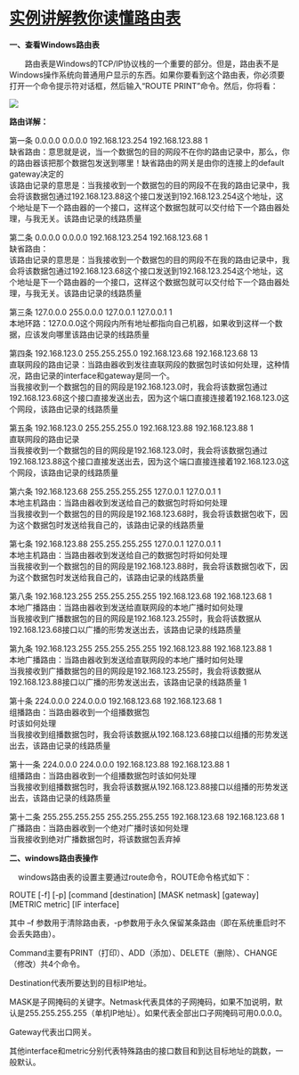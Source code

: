 # [实例讲解教你读懂路由表](https://www.cnblogs.com/x_wukong/p/5805847.html)

**一、查看Windows路由表**

　　路由表是Windows的TCP/IP协议栈的一个重要的部分。但是，路由表不是Windows操作系统向普通用户显示的东西。如果你要看到这个路由表，你必须要打开一个命令提示符对话框，然后输入“ROUTE PRINT”命令。然后，你将看：

![](https://images2015.cnblogs.com/blog/403284/201608/403284-20160825104423042-812470682.png)

**路由详解：**



第一条 0.0.0.0 0.0.0.0 192.168.123.254 192.168.123.88 1  
缺省路由：意思就是说，当一个数据包的目的网段不在你的路由记录中，那么，你的路由器该把那个数据包发送到哪里！缺省路由的网关是由你的连接上的default gateway决定的  
该路由记录的意思是：当我接收到一个数据包的目的网段不在我的路由记录中，我会将该数据包通过192.168.123.88这个接口发送到192.168.123.254这个地址，这个地址是下一个路由器的一个接口，这样这个数据包就可以交付给下一个路由器处理，与我无关。该路由记录的线路质量

  
第二条 0.0.0.0 0.0.0.0 192.168.123.254 192.168.123.68 1  
缺省路由：  
该路由记录的意思是：当我接收到一个数据包的目的网段不在我的路由记录中，我会将该数据包通过192.168.123.68这个接口发送到192.168.123.254这个地址，这个地址是下一个路由器的一个接口，这样这个数据包就可以交付给下一个路由器处理，与我无关。该路由记录的线路质量

  
第三条 127.0.0.0 255.0.0.0 127.0.0.1 127.0.0.1 1  
本地环路：127.0.0.0这个网段内所有地址都指向自己机器，如果收到这样一个数据，应该发向哪里该路由记录的线路质量

  
第四条 192.168.123.0 255.255.255.0 192.168.123.68 192.168.123.68 13  
直联网段的路由记录：当路由器收到发往直联网段的数据包时该如何处理，这种情况，路由记录的interface和gateway是同一个。  
当我接收到一个数据包的目的网段是192.168.123.0时，我会将该数据包通过192.168.123.68这个接口直接发送出去，因为这个端口直接连接着192.168.123.0这个网段，该路由记录的线路质量

  
第五条 192.168.123.0 255.255.255.0 192.168.123.88 192.168.123.88 1  
直联网段的路由记录  
当我接收到一个数据包的目的网段是192.168.123.0时，我会将该数据包通过192.168.123.88这个接口直接发送出去，因为这个端口直接连接着192.168.123.0这个网段，该路由记录的线路质量  
  
第六条 192.168.123.68 255.255.255.255 127.0.0.1 127.0.0.1 1  
本地主机路由：当路由器收到发送给自己的数据包时将如何处理  
当我接收到一个数据包的目的网段是192.168.123.68时，我会将该数据包收下，因为这个数据包时发送给我自己的，该路由记录的线路质量



第七条 192.168.123.88 255.255.255.255 127.0.0.1 127.0.0.1 1    
本地主机路由：当路由器收到发送给自己的数据包时将如何处理  
当我接收到一个数据包的目的网段是192.168.123.88时，我会将该数据包收下，因为这个数据包时发送给我自己的，该路由记录的线路质量

  
第八条 192.168.123.255 255.255.255.255 192.168.123.68 192.168.123.68 1    
本地广播路由：当路由器收到发送给直联网段的本地广播时如何处理  
当我接收到广播数据包的目的网段是192.168.123.255时，我会将该数据从192.168.123.68接口以广播的形势发送出去，该路由记录的线路质量



第九条 192.168.123.255 255.255.255.255 192.168.123.88 192.168.123.88 1   
本地广播路由：当路由器收到发送给直联网段的本地广播时如何处理  
当我接收到广播数据包的目的网段是192.168.123.255时，我会将该数据从192.168.123.88接口以广播的形势发送出去，该路由记录的线路质量 1  

第十条 224.0.0.0 224.0.0.0 192.168.123.68 192.168.123.68 1  
组播路由：当路由器收到一个组播数据包  
时该如何处理  
当我接收到组播数据包时，我会将该数据从192.168.123.68接口以组播的形势发送出去，该路由记录的线路质量

  
第十一条 224.0.0.0 224.0.0.0 192.168.123.88 192.168.123.88 1    
组播路由：当路由器收到一个组播数据包时该如何处理  
当我接收到组播数据包时，我会将该数据从192.168.123.88接口以组播的形势发送出去，该路由记录的线路质量

  
第十二条 255.255.255.255 255.255.255.255 192.168.123.68 192.168.123.68 1  
广播路由：当路由器收到一个绝对广播时该如何处理  
当我接收到绝对广播数据包时，将该数据包丢弃掉



**二、windows路由表操作**

    windows路由表的设置主要通过route命令，ROUTE命令格式如下： 

ROUTE \[-f\] \[-p\] \[command \[destination\] \[MASK netmask\] \[gateway\] \[METRIC metric\] \[IF interface\]

其中 –f 参数用于清除路由表，-p参数用于永久保留某条路由（即在系统重启时不会丢失路由）。 

Command主要有PRINT（打印）、ADD（添加）、DELETE（删除）、CHANGE（修改）共4个命令。 

Destination代表所要达到的目标IP地址。 

MASK是子网掩码的关键字。Netmask代表具体的子网掩码，如果不加说明，默认是255.255.255.255（单机IP地址）。如果代表全部出口子网掩码可用0.0.0.0。 

Gateway代表出口网关。 

其他interface和metric分别代表特殊路由的接口数目和到达目标地址的跳数，一般默认。

